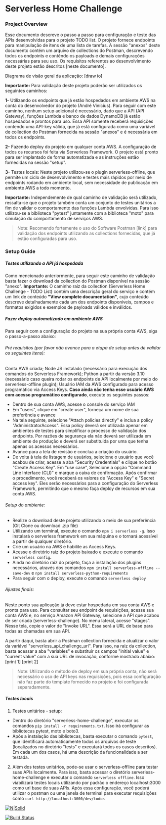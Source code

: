 # Serverless Home Challenge
### Project Overview

Esse documento descreve o passo a passo para configuração e teste das APIs desenvolvidas para o projeto TODO list. O projeto fornece endpoints para manipulação de itens de uma lista de tarefas. A sessão "anexos" deste documento contém um arquivo de collections do Postman, descrevendo todos os endpoints e conténdo os payloads e demais configurações necessárias para seu uso. Os requisitos referentes ao desenvolvimento deste projeto estão descritos [neste documento].

Diagrama de visão geral da aplicação: [draw io]

**Importante:** Para validação deste projeto poderão ser utilizados os seguintes caminhos:

**1-** Utilizando os endpoints que já estão hospedados em ambiente AWS na conta do desenvolvedor do projeto (André Vinícius). Para seguir com este caminho, nenhum setup adicional é necessário, dado que a API (API Gateway), funções Lambda e banco de dados DynamoDB já estão hospedados e prontos para uso. Essa API somente receberá requisições contendo uma API-key válida, que já está configurada como uma variável de collection do Postman fornecida na sessão "anexos" e é necessária em todos os endpoints. 

**2-** Fazendo deploy do projeto em qualquer conta AWS. A configuração de todos os recursos foi feita via Serverless Framework. O projeto está pronto para ser implantado de forma automatizada e as instruções estão fornecidas na sessão "setup". 

**3-** Testes locais: Neste projeto utilizou-se o plugin serverless-offline, que permite um ciclo de desenvolvimento e testes mais rápidos por meio de endpoints rodando em ambiente local, sem necessidade de publicação em ambiente AWS a todo momento.

**Importante:** Independemente de qual caminho de validação será utilizado, ressalta-se que o projeto também conta um conjunto de testes unitários a fim de validar o comportamento das funções Lambda envolvidas. Para isso utilizou-se a biblioteca "pytest" juntamente com a biblioteca "moto" para simulação do comportamento de serviços AWS. 

> Note: Recomendo fortemente o uso do Software Postman [link] para validação dos endpoints utilizando as collections fornecidas, que já estão configuradas para uso.

### Setup Guide
##### Testes utilizando a API já hospedada
Como mencionado anteriormente, para seguir este caminho de validação basta fazer o download da collection do Postman disponível na sessão "anexo". **Importante:** O caminho raíz da collection (Serverless Home Challenge - TODO List) contém uma descrição geral do serviço e contém um link de conteúdo **"View complete documentation"**, cujo conteúdo descreve detalhadamente cada um dos endpoints disponíveis, campos e formatos exigidos e exemplos de payloads válidos e inválidos.

##### Fazer deploy automatizado em ambiente AWS
Para seguir com a configuração do projeto na sua própria conta AWS, siga o passo-a-passo abaixo:
###### Pré requisitos (por favor não avance para a etapa de setup antes de validar os seguintes itens): 
Conta AWS criada; 
Node JS instalado (necessário para execução dos comandos do Serverless Framework);
Python a partir da versão 3.10 (necessário caso queira rodar os endpoints de API localmente por meio do serverless-offline plugin);
Usuário IAM da AWS configurado para acesso programático via Access Keys. **Caso ainda não tenha esse usuário AWS com acesso programático configurado**, execute os seguintes passos:
 - Dentro de sua conta AWS, acesse o console do serviço IAM
 - Em "users", clique em "create user", forneça um nome de sua preferência e avance
 - Na tela seguinte, selecione "Attach policies directly" e inclua a policy "AdministratorAccess". Essa policy deverá ser utilizada apenar em ambientes de testes para simplificar o processo de validação dos endpoints. Por razões de segurança ela não deverá ser utilizada em ambiente de produção e deverá ser substituida por uma que tenha apenas os acessos necessários. 
 - Avance para a tela de revisão e conclua a criação do usuário.
 - De volta à tela de listagem de usuários, selecione o usuário que você acabou de criar, acesse a aba "Security Credentials" e clique no botão "Create Access Key". Em "use case", Selecione a opção "Command Line Interface (CLI)" e marque a caixa de confirmação. Após confirmar o procedimento, você receberá os valores de "Access Key" e "Secret access key". Eles serão necessários para a configuração do Serverless Framework, permitindo que o mesmo faça deploy de recursos em sua conta AWS. 
    
###### Setup do ambiente: 
 - Realize o download deste projeto utilizando o meio de sua preferência (Git Clone ou download .zip file)
 - Utilizando um terminal, execute o comando `npm i serverless -g`. Isso instalará o serverless framework em sua máquina e o tornará acessível a partir de qualquer diretório.
 - Crie um usuário na AWS e habilite as Access Keys.
 - Acesse o diretório raiz do projeto baixado e execute o comando `serverless config`. 
 - Ainda no diretório raiz do projeto, faça a instalação dos plugins necessários, através dos comandos `npm install serverless-offline --save-dev` e `npm install serverless-python-requirements` 
 - Para seguir com o deploy, execute o comando `serverless deploy` 

###### Ajustes finais: 
Neste ponto sua aplicação já deve estar hospedada em sua conta AWS e pronta para uso. Para consultar seu endpoint de requisições, acesse sua conta AWS e, no serviço Amazon API Gateway, selecione a API que acabou de ser criada (serverless-challenge). No menu lateral, acesse "stages". Nesse tela, copie o valor de "Invoke URL". Essa será a URL de base para todas as chamadas em sua API. 

A partir daqui, basta abrir a Postman collection fornecida e atualizar o valor da variável "serverless_api_challenge_url". Para isso, na raiz da collection, basta acessar a aba "variables" e substituir os campos "initial value" e "current value" com a sua URL de invocação, conforme mostrado abaixo:
[print 1]
[print 2]

> Note: Utilizando o método de deploy em sua própria conta, não será necessário o uso de API keys nas requisições, pois essa configuração não faz parte do template fornecido no projeto e foi configurada separadamente.

##### Testes locais
1) Testes unitários - setup:
 - Dentro do diretório "serverless-home-challenge", executar os comandos `pip install -r requirements.txt`. Isso irá configurar as bibliotecas pytest, moto e boto3.
 - Após a instalação das bibliotecas, basta executar o comando `pytest`, que identificará automaticamente todos os arquivos de teste (localizados no diretório "tests" e executará todos os casos descritos). Em cada um dos casos, há uma descrição da funcionalidade a ser testada.

2) Além dos testes unitários, pode-se usar o serverless-offline para testar suas APIs localmente. Para isso, basta acessar o diretório serverless-home-challenge e executar o comando `serverless offline`. Isso viabilizará testes locais utilizando por padrão o endereço localhost:3000 como url base de suas APIs. Após essa configuração, você poderá utilizar o postman ou uma janela de terminal para executar requisições como `curl http://localhost:3000/dev/todos`




[![N|Solid](https://cldup.com/dTxpPi9lDf.thumb.png)](https://nodesource.com/products/nsolid)

[![Build Status](https://travis-ci.org/joemccann/dillinger.svg?branch=master)](https://travis-ci.org/joemccann/dillinger)





